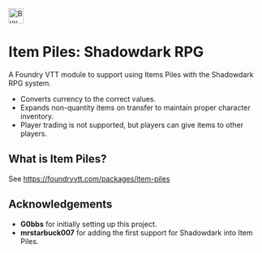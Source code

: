 <a href="https://www.buymeacoffee.com/prototypeESBU" target="_blank"><img src="https://cdn.buymeacoffee.com/buttons/v2/default-yellow.png" alt="Buy Me A Coffee" style="height: 30px !important;" ></a>
# Item Piles: Shadowdark RPG
A Foundry VTT module to support using Items Piles with the Shadowdark RPG system.
- Converts currency to the correct values.
- Expands non-quantity items on transfer to maintain proper character inventory.
- Player trading is not supported, but players can give items to other players.

## What is Item Piles?
See https://foundryvtt.com/packages/item-piles

## Acknowledgements
- **G0bbs** for initially setting up this project.
- **mrstarbuck007** for adding the first support for Shadowdark into Item Piles.
